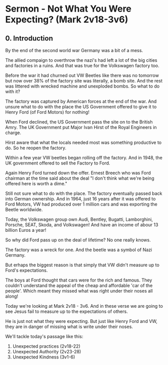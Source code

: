# Sermon - Not What You Were Expecting? (Mark 2v18-3v6)


## 0. Introduction

By the end of the second world war Germany was a bit of a mess.

The allied compaign to overthrow the nazi's had left a lot of the big cities and factories in a ruins. And that was true for the Volkswagen factory too.

Before the war it had churned out VW Beetles like there was no tomorrow but now over 38% of the factory site was literally, a bomb site. And the rest was littered with wrecked machine and unexploded bombs. So what to do with it?

The factory was captured by American forces at the end of the war. And unsure what to do with the place the US Government offered to give it to Henry Ford (of Ford Motors) for nothing!

When Ford declined, the US Government pass the site on to the British Amry.  The UK Government put Major Ivan Hirst of the Royal Engineers in charge.

Hirst aware that what the locals needed most was something productive to do. So he reopen the factory.

Within a few year VW beetles began rolling off the factory. And in 1948, the UK government offered to sell the Factory to Ford.

Again Henry Ford  turned down the offer. Ernest Breech who was Ford chairman at the time said about the deal "I don't think what we're being offered here is worth a dime."

Still not sure what to do with the place. The factory eventually passed back into German ownership. And in 1964, just 16 years after it was offered to Ford Motors, VW had produced over 1 million cars and was exporting the Beetle worldwide.

Today, the Volkswagen group own Audi, Bentley, Bugatti, Lamborghini, Porsche, SEAT, Skoda, and Volkswagen! And have an income of abour 13 billion Euros a year!

So why did Ford pass up on the deal of lifetime? No one really knows.

The factory was a wreck for one. And the beetle was a symbol of Nazi Germany.

But erhaps the biggest reason is that simply that VW didn't measure up to Ford's expectations.

The boys at Ford thought that cars were for the rich and famous. They couldn't understand the appeal of the cheap and affordable 'car of the people'. Which meant they missed what was right under their noses all along!

Today we're looking at Mark 2v18 - 3v6. And in these verse we are going to see Jesus fail to measure up to the expectations of others.

He is just not what they were expecting. But just like Henry Ford and VW, they are in danger of missing what is write under their noses.

We'll tackle today's passage like this:

1. Unexpected practices (2v18-22)
2. Unexpected Authority (2v23-28)
3. Unexpected Kindness (3v1-6)
